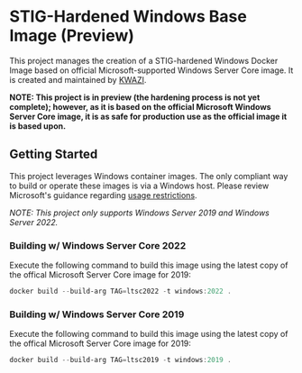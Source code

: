 # STIG-Hardened Windows Base Image (Preview) 

This project manages the creation of a STIG-hardened Windows Docker Image based on official Microsoft-supported Windows Server Core image. It is created and maintained by [KWAZI](https://kwazi.io).

**NOTE: This project is in preview (the hardening process is not yet complete); however, as it is based on the official Microsoft Windows Server Core image, it is as safe for production use as the official image it is based upon.**

## Getting Started

This project leverages Windows container images. The only compliant way to build or operate these images is via a Windows host. Please review Microsoft's guidance regarding [usage restrictions](https://hub.docker.com/_/microsoft-windows-server/).

*NOTE: This project only supports Windows Server 2019 and Windows Server 2022.*

### Building w/ Windows Server Core 2022

Execute the following command to build this image using the latest copy of the offical Microsoft Server Core image for 2019:

```PowerShell
docker build --build-arg TAG=ltsc2022 -t windows:2022 .
```

### Building w/ Windows Server Core 2019

Execute the following command to build this image using the latest copy of the offical Microsoft Server Core image for 2019:

```PowerShell
docker build --build-arg TAG=ltsc2019 -t windows:2019 .
```
